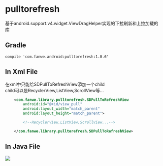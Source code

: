 # pulltorefresh
基于android.support.v4.widget.ViewDragHelper实现的下拉刷新和上拉加载的库

## Gradle
`compile 'com.fanwe.android:pulltorefresh:1.0.6'`

## In Xml File
在xml中只能给SDPullToRefreshView添加一个child<br>
child可以是RecyclerView,ListView,ScrollView等...
```xml
    <com.fanwe.library.pulltorefresh.SDPullToRefreshView
        android:id="@+id/view_pull"
        android:layout_width="match_parent"
        android:layout_height="match_parent">

        <!--RecyclerView,ListView,ScrollView...-->

    </com.fanwe.library.pulltorefresh.SDPullToRefreshView>
```

## In Java File
![](http://thumbsnap.com/s/kDqOgNRr.png?0630)
